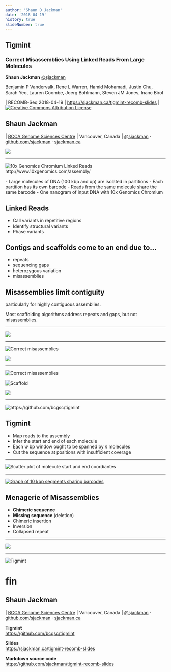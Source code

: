 ```yaml
---
author: 'Shaun D Jackman'
date: '2018-04-19'
history: true
slideNumber: true
---
```


## Tigmint

### Correct Misassemblies Using Linked Reads From Large Molecules

**Shaun Jackman** [\@sjackman][]

Benjamin P Vandervalk, Rene L Warren, Hamid Mohamadi, Justin Chu, Sarah Yeo, Lauren Coombe, Joerg Bohlmann, Steven JM Jones, Inanc Birol

| RECOMB-Seq 2018-04-19
| <https://sjackman.ca/tigmint-recomb-slides>
| [![Creative Commons Attribution License](images/cc-by.png)][cc-by]

[\@sjackman]: http://twitter.com/sjackman
[cc-by]: http://creativecommons.org/licenses/by/4.0/

## Shaun Jackman

| [BCCA Genome Sciences Centre][]
| Vancouver, Canada
| [\@sjackman][] &middot; [github.com/sjackman][] &middot; [sjackman.ca][]

![](images/sjackman.jpg)

[BCCA Genome Sciences Centre]: http://bcgsc.ca
[github.com/sjackman]: https://github.com/sjackman
[sjackman.ca]: http://sjackman.ca

----------------------------------------

![10x Genomics Chromium Linked Reads <http://www.10xgenomics.com/assembly/>](images/10xgenomics.png)

<aside class="notes">
- Large molecules of DNA (100 kbp and up) are isolated in partitions
- Each partition has its own barcode
- Reads from the same molecule share the same barcode
- One nanogram of input DNA with 10x Genomics Chromium
</aside>

## Linked Reads

- Call variants in repetitive regions
- Identify structural variants
- Phase variants

## Contigs and scaffolds come to an end due to...

- repeats
- sequencing gaps
- heterozygous variation
- misassemblies

## Misassemblies limit contiguity

particularly for highly contiguous assemblies.

Most scaffolding algorithms address repeats and gaps, but not misassemblies.

----------------------------------------

![](images/diagram-1.png)

----------------------------------------

![Correct misassemblies](images/diagram-1.png)

![](images/diagram-2.png)

----------------------------------------

![Correct misassemblies](images/diagram-1.png)

![Scaffold](images/diagram-2.png)

![](images/diagram-3.png)

----------------------------------------

![<https://github.com/bcgsc/tigmint>](images/tigmint-logo.png)

## Tigmint

- Map reads to the assembly
- Infer the start and end of each molecule
- Each *w* bp window ought to be spanned by *n* molecules
- Cut the sequence at positions with insufficient coverage

----------------------------------------

![Scatter plot of molecule start and end coordiantes](images/scatterplot.png)

----------------------------------------

[![Graph of 10 kbp segments sharing barcodes](images/segments-graph.png)](images/segments-graph.pdf)

## Menagerie of Misassemblies

- **Chimeric sequence**
- **Missing sequence** (deletion)
- Chimeric insertion
- Inversion
- Collapsed repeat

----------------------------------------

![](images/10824873:254952.png)

----------------------------------------

![Tigmint](images/jupiter.png)

fin
================================================================================

## Shaun Jackman

| [BCCA Genome Sciences Centre][]
| Vancouver, Canada
| [\@sjackman][] &middot; [github.com/sjackman][] &middot; [sjackman.ca][]

**Tigmint** \
<https://github.com/bcgsc/tigmint>

**Slides** \
<https://sjackman.ca/tigmint-recomb-slides>

**Markdown source code** \
<https://github.com/sjackman/tigmint-recomb-slides>
